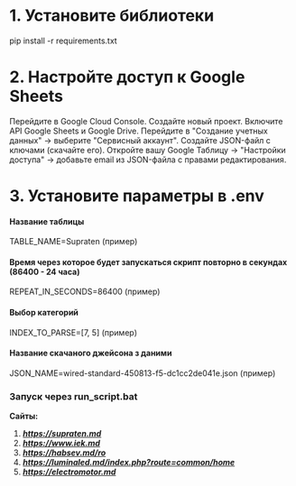 # **1️. Установите библиотеки**


pip install -r requirements.txt

# **2️. Настройте доступ к Google Sheets**


Перейдите в Google Cloud Console.
Создайте новый проект.
Включите API Google Sheets и Google Drive.
Перейдите в "Создание учетных данных" → выберите "Сервисный аккаунт".
Создайте JSON-файл с ключами (скачайте его).
Откройте вашу Google Таблицу → "Настройки доступа" → добавьте email из JSON-файла с правами редактирования.

# **3. Установите параметры в .env**

#### Название таблицы

TABLE_NAME=Supraten (пример)

#### Время через которое будет запускаться скрипт повторно в секундах (86400 - 24 часа)

REPEAT_IN_SECONDS=86400 (пример)

#### Выбор категорий

INDEX_TO_PARSE=[7, 5] (пример)

#### Название скачаного джейсона з даними

JSON_NAME=wired-standard-450813-f5-dc1cc2de041e.json (пример)

### Запуск через run_script.bat

**Сайты:**

1. ***https://supraten.md***
2. ***https://www.iek.md***
3. ***https://habsev.md/ro***
4. ***https://luminaled.md/index.php?route=common/home***
5. ***https://electromotor.md***

